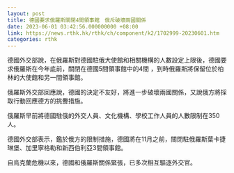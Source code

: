 ```yaml
---
layout: post
title: 德國要求俄羅斯關閉4間領事館　俄斥破壞兩國關係
date: 2023-06-01 03:42:56.000000000 +08:00
link: https://news.rthk.hk/rthk/ch/component/k2/1702999-20230601.htm
categories: rthk
---
```


德國外交部說，在俄羅斯對德國駐俄大使館和相關機構的人數設定上限後，德國要求俄羅斯在今年底前，關閉在德國5間領事館中的4間 ，到時俄羅斯將保留位於柏林的大使館和另一間領事館。

俄羅斯外交部回應說，德國的決定不友好，將進一步破壞兩國關係，又說俄方將採取行動回應德方的挑釁措施。

俄羅斯早前將德國駐俄的外交人員、文化機構、學校工作人員的人數限制在350人。

德國外交部表示，鑑於俄方的限制措施，德國將在11月之前，關閉駐俄羅斯葉卡捷琳堡、加里寧格勒和新西伯利亞3間領事館。

自烏克蘭危機以來，德國和俄羅斯關係緊張，已多次相互驅逐外交官。
